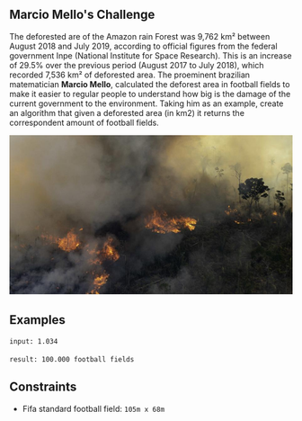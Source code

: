 ## Marcio Mello's Challenge

The deforested are of the Amazon rain Forest was 9,762 km² between August 2018 and July 2019, according to official figures from the federal government Inpe (National Institute for Space Research).
This is an increase of 29.5% over the previous period (August 2017 to July 2018), which recorded 7,536 km² of deforested area. The proeminent brazilian matematician **Marcio Mello**, calculated the deforest area in football fields to make it easier to regular people to understand how big is the damage of the current government to the environment.
Taking him as an example, create an algorithm that given a deforested area (in km2) it returns the correspondent amount of football fields.

<p align="left">
  <img src="../../../assets/amazon_deforestation.jpg" alt="Amazon Forest Burning">
</p>

## Examples

```text
input: 1.034

result: 100.000 football fields
```

## Constraints

- Fifa standard football field: `105m x 68m`
